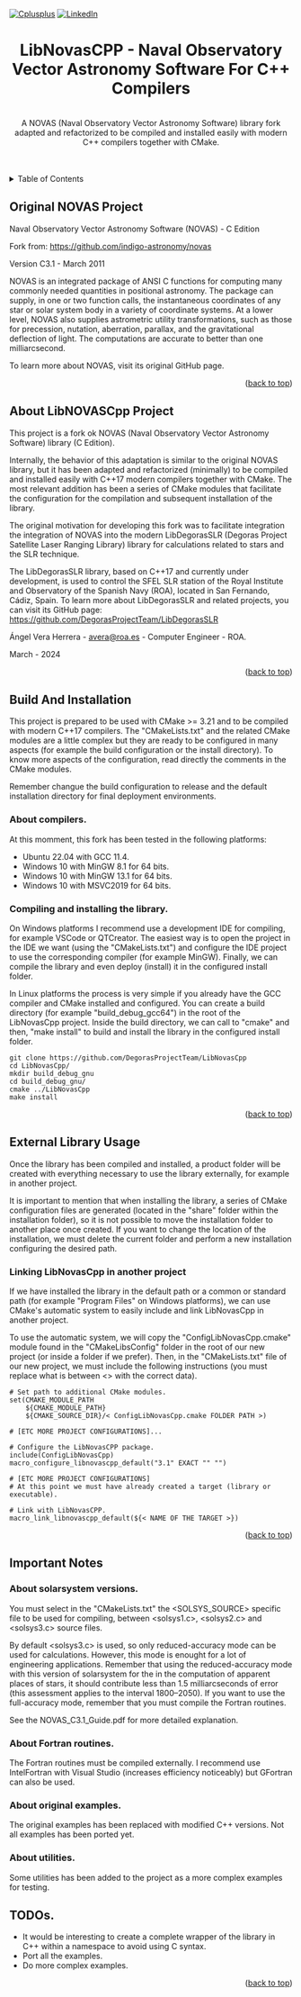 <!-- Improved compatibility of back to top link: See: https://github.com/othneildrew/Best-README-Template/pull/73 -->
<a name="readme-top"></a>

<!-- PROJECT SHIELDS -->
[![Cplusplus][cplusplus-shield]][cplusplus-url]
[![LinkedIn][linkedin-shield]][linkedin-url]

<!-- PROJECT LOGO -->
  <h1 align="center">LibNovasCPP - Naval Observatory Vector Astronomy Software For C++ Compilers</h1>

  <p align="center">
    <br />
    A NOVAS (Naval Observatory Vector Astronomy Software) library fork adapted and refactorized to be compiled and installed easily with modern C++ compilers together with CMake. 
    <br />
    <br />
    <br />
  </p>
</div>

<!-- TABLE OF CONTENTS -->
<details>
  <summary>Table of Contents</summary>
  <ol>
    <li><a href="#original-novas-project">Original NOVAS Project</a></li>
    <li><a href="#about-libnovascpp-project">About LibNOVASCpp Project</a></li>
    <li><a href="#build-and-installation">Build And Installation</a></li>
    <li><a href="#external-library-usage">External Library Usage</a></li>
    <li><a href="#important-notes">Important Notes</a></li>
    <li><a href="#todos">TODOs</a></li>
  </ol>
</details>

<!-- ORIGINAL NOVAS PROJECT -->
## Original NOVAS Project

Naval Observatory Vector Astronomy Software (NOVAS) - C Edition

Fork from: https://github.com/indigo-astronomy/novas

Version C3.1 - March 2011

NOVAS is an integrated package of ANSI C functions for computing many commonly needed quantities in positional astronomy.  The package can supply, in one or two function calls, the instantaneous coordinates of any star or solar system body in a variety of coordinate systems.  At a lower level, NOVAS also supplies astrometric utility transformations, such as those for precession, nutation, aberration, parallax, and the gravitational deflection of light. The computations are accurate to better than one milliarcsecond. 

To learn more about NOVAS, visit its original GitHub page.

<p align="right">(<a href="#readme-top">back to top</a>)</p>

<!-- ABOUT THE PROJECT -->
## About LibNOVASCpp Project

This project is a fork ok NOVAS (Naval Observatory Vector Astronomy Software) library (C Edition). 

Internally, the behavior of this adaptation is similar to the original NOVAS library, but it has been adapted and refactorized (minimally) to be compiled and installed easily with C++17 modern compilers together with CMake. The most relevant addition has been a series of CMake modules that facilitate the configuration for the compilation and subsequent installation of the library.

The original motivation for developing this fork was to facilitate integration the integration of NOVAS into the modern LibDegorasSLR (Degoras Project Satellite Laser Ranging Library) library for calculations related to stars and the SLR technique. 

The LibDegorasSLR library, based on C++17 and currently under development, is used to control the SFEL SLR station of the Royal Institute and Observatory of the Spanish Navy (ROA), located in San Fernando, Cádiz, Spain. To learn more about LibDegorasSLR and related projects, you can visit its GitHub page: https://github.com/DegorasProjectTeam/LibDegorasSLR

Ángel Vera Herrera - avera@roa.es - Computer Engineer - ROA.

March - 2024

<p align="right">(<a href="#readme-top">back to top</a>)</p>

## Build And Installation

This project is prepared to be used with CMake >= 3.21 and to be compiled with modern C++17 compilers. The "CMakeLists.txt" and the related CMake modules are a little complex but they are ready to be configured in many aspects (for example the build configuration or the install directory). To know more aspects of the configuration, read directly the comments in the CMake modules.

Remember changue the build configuration to release and the default installation directory for final deployment environments.

### About compilers.

At this momment, this fork has been tested in the following platforms:

- Ubuntu 22.04 with GCC 11.4.
- Windows 10 with MinGW 8.1 for 64 bits.
- Windows 10 with MinGW 13.1 for 64 bits.
- Windows 10 with MSVC2019 for 64 bits.

### Compiling and installing the library.

On Windows platforms I recommend use a development IDE for compiling, for example VSCode or QTCreator. The easiest way is to open the project in the IDE we want (using the "CMakeLists.txt") and configure the IDE project to use the corresponding compiler (for example MinGW). Finally, we can compile the library and even deploy (install) it in the configured install folder.

In Linux platforms the process is very simple if you already have the GCC compiler and CMake installed and configured. You can create a build directory (for example "build_debug_gcc64") in the root of the LibNovasCpp project. Inside the build directory, we can call to "cmake" and then, "make install" to build and install the library in the configured install folder.

```
git clone https://github.com/DegorasProjectTeam/LibNovasCpp
cd LibNovasCpp/
mkdir build_debug_gnu
cd build_debug_gnu/
cmake ../LibNovasCpp
make install
```

<p align="right">(<a href="#readme-top">back to top</a>)</p>

## External Library Usage

Once the library has been compiled and installed, a product folder will be created with everything necessary to use the library externally, for example in another project.

It is important to mention that when installing the library, a series of CMake configuration files are generated (located in the "share" folder within the installation folder), so it is not possible to move the installation folder to another place once created. If you want to change the location of the installation, we must delete the current folder and perform a new installation configuring the desired path.

### Linking LibNovasCpp in another project

If we have installed the library in the default path or a common or standard path (for example "Program Files" on Windows platforms), we can use CMake's automatic system to easily include and link LibNovasCpp in another project.

To use the automatic system, we will copy the "ConfigLibNovasCpp.cmake" module found in the "CMakeLibsConfig" folder in the root of our new project (or inside a folder if we prefer). Then, in the "CMakeLists.txt" file of our new project, we must include the following instructions (you must replace what is between <> with the correct data). 

```
# Set path to additional CMake modules.
set(CMAKE_MODULE_PATH
    ${CMAKE_MODULE_PATH}
    ${CMAKE_SOURCE_DIR}/< ConfigLibNovasCpp.cmake FOLDER PATH >)

# [ETC MORE PROJECT CONFIGURATIONS]...

# Configure the LibNovasCPP package.
include(ConfigLibNovasCpp)
macro_configure_libnovascpp_default("3.1" EXACT "" "")

# [ETC MORE PROJECT CONFIGURATIONS] 
# At this point we must have already created a target (library or executable).

# Link with LibNovasCPP. 
macro_link_libnovascpp_default(${< NAME OF THE TARGET >})
```

<p align="right">(<a href="#readme-top">back to top</a>)</p>

## Important Notes

### About solarsystem versions.

You must select in the "CMakeLists.txt" the <SOLSYS_SOURCE> specific file to be used for compiling, between <solsys1.c>, <solsys2.c> and <solsys3.c> source files. 

By default <solsys3.c> is used, so only reduced-accuracy mode can be used for calculations. However, this mode is enought for a lot of engineering applications. Remember that using the reduced-accuracy mode with this version of solarsystem  for the in the computation of apparent places of stars, it should contribute less than 1.5 milliarcseconds of error (this assessment applies to the interval 1800–2050). If you want to use the full-accuracy mode, remember that you must compile the Fortran routines.

See the NOVAS_C3.1_Guide.pdf for more detailed explanation.

### About Fortran routines.

The Fortran routines must be compiled externally. I recommend use IntelFortran with Visual Studio (increases efficiency noticeably) but GFortran can also be used.

### About original examples.

The original examples has been replaced with modified C++ versions. Not all examples has been ported yet. 

### About utilities.

Some utilities has been added to the project as a more complex examples for testing.

## TODOs.

- It would be interesting to create a complete wrapper of the library in C++ within a namespace to avoid using C syntax.
- Port all the examples.
- Do more complex examples.

<p align="right">(<a href="#readme-top">back to top</a>)</p>

<!-- MARKDOWN LINKS & IMAGES -->
<!-- https://www.markdownguide.org/basic-syntax/#reference-style-links -->
[cplusplus-shield]: https://img.shields.io/badge/-C++17-black?style=for-the-badge&logo=cplusplus&colorB=555
[cplusplus-url]: https://en.cppreference.com/w/cpp/17
[linkedin-shield]: https://img.shields.io/badge/LinkedIn-blue?style=for-the-badge&logo=linkedin
[linkedin-url]: https://www.linkedin.com/in/angelveraherrera/
